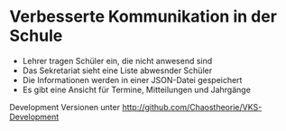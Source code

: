 # Verbesserte Kommunikation in der Schule

- Lehrer tragen Schüler ein, die nicht anwesend sind
- Das Sekretariat sieht eine Liste abwesnder Schüler
- Die Informationen werden in einer JSON-Datei gespeichert
- Es gibt eine Ansicht für Termine, Mitteilungen und Jahrgänge

Development Versionen unter http://github.com/Chaostheorie/VKS-Development
